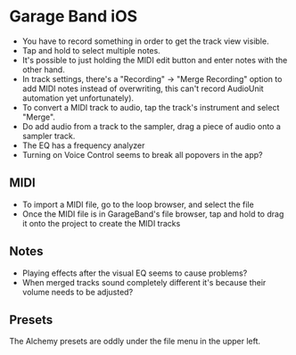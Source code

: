 # Garage Band iOS

- You have to record something in order to get the track view visible.
- Tap and hold to select multiple notes.
- It's possible to just holding the MIDI edit button and enter notes with the other hand.
- In track settings, there's a "Recording" -> "Merge Recording" option to add MIDI notes instead of overwriting, this can't record AudioUnit automation yet unfortunately).
- To convert a MIDI track to audio, tap the track's instrument and select "Merge".
- Do add audio from a track to the sampler, drag a piece of audio onto a sampler track.
- The EQ has a frequency analyzer
- Turning on Voice Control seems to break all popovers in the app?

## MIDI

- To import a MIDI file, go to the loop browser, and select the file
- Once the MIDI file is in GarageBand's file browser, tap and hold to drag it onto the project to create the MIDI tracks

## Notes

- Playing effects after the visual EQ seems to cause problems?
- When merged tracks sound completely different it's because their volume needs to be adjusted?

## Presets

The Alchemy presets are oddly under the file menu in the upper left.
